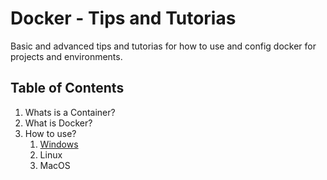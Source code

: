 # Docker - Tips and Tutorias
Basic and advanced tips and tutorias for how to use and config docker for projects and environments.

## Table of Contents
1. Whats is a Container?
2. What is Docker?
3. How to use?
   1. [Windows](./windows.md/)
   2. Linux
   3. MacOS
